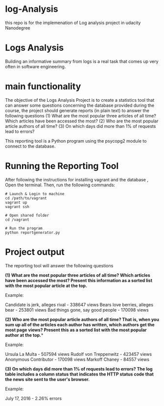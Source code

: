 # log-Analysis
this repo is  for the implemenation of Log analysis project in udacity Nanodegree 
# Logs Analysis
Building an informative summary from logs is a real task that comes up very often in software engineering. 

# main functionality 
The objective of the Logs Analysis Project is to create a statistics tool that can answer some questions concerning the database provided during the course, the project should generate reports (in plain text) to answer the following questions 
(1) What are the most popular three articles of all time? Which articles have been accessed the most?
(2) Who are the most popular article authors of all time? 
(3) On which days did more than 1% of requests lead to errors?

 This reporting tool is a Python program using the psycopg2 module to connect to the database.




# Running the Reporting Tool

After following the instructions for installing vagrant and the database , Open the terminal. Then, run the following commands:

```
# Launch & Login to machine
cd /path/to/vagrant
vagrant up
vagrant ssh

# Open shared folder
cd /vagrant 

# Run the program
python reportgenerator.py
```

# Project output 

The reporting tool will answer the following questions

**(1) What are the most popular three articles of all time? Which articles have been accessed the most? Present this information as a sorted list with the most popular article at the top.**

Example:

Candidate is jerk, alleges rival - 338647 views
Bears love berries, alleges bear - 253801 views
Bad things gone, say good people - 170098 views

**(2) Who are the most popular article authors of all time? That is, when you sum up all of the articles each author has written, which authors get the most page views? Present this as a sorted list with the most popular author at the top.***

Example:

Ursula La Multa - 507594 views
Rudolf von Treppenwitz - 423457 views
Anonymous Contributor - 170098 views
Markoff Chaney - 84557 views



**(3) On which days did more than 1% of requests lead to errors? The log table includes a column status that indicates the HTTP status code that the news site sent to the user's browser.**

Example:

July      17, 2016 -  2.26% errors


